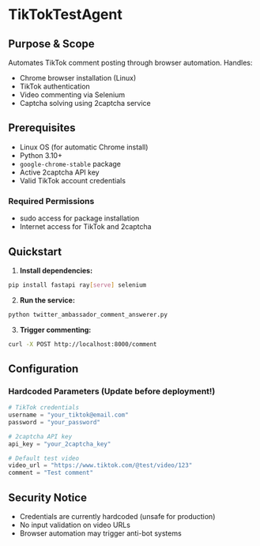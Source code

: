 # TikTokTestAgent

## Purpose & Scope
Automates TikTok comment posting through browser automation. Handles:
- Chrome browser installation (Linux)
- TikTok authentication
- Video commenting via Selenium
- Captcha solving using 2captcha service

## Prerequisites
- Linux OS (for automatic Chrome install)
- Python 3.10+
- `google-chrome-stable` package
- Active 2captcha API key
- Valid TikTok account credentials

### Required Permissions
- sudo access for package installation
- Internet access for TikTok and 2captcha

## Quickstart
1. **Install dependencies:**
```bash
pip install fastapi ray[serve] selenium
```

2. **Run the service:**
```bash
python twitter_ambassador_comment_answerer.py
```

3. **Trigger commenting:**
```bash
curl -X POST http://localhost:8000/comment
```

## Configuration
### Hardcoded Parameters (Update before deployment!)
```python
# TikTok credentials
username = "your_tiktok@email.com"
password = "your_password" 

# 2captcha API key 
api_key = "your_2captcha_key"

# Default test video
video_url = "https://www.tiktok.com/@test/video/123"
comment = "Test comment"
```

## Security Notice
- Credentials are currently hardcoded (unsafe for production)
- No input validation on video URLs
- Browser automation may trigger anti-bot systems